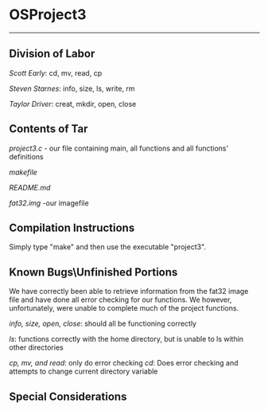 # OSProject3
---------------------------------------------------------

## Division of Labor
*Scott Early*:       cd, mv, read, cp
  
*Steven Starnes*:    info, size, ls, write, rm

*Taylor Driver*:     creat, mkdir, open, close

## Contents of Tar
*project3.c* - our file containing main, all functions and all functions' definitions

*makefile*

*README.md*

*fat32.img*  -our imagefile

## Compilation Instructions
Simply type "make" and then use the executable "project3".

## Known Bugs\Unfinished Portions
We have correctly been able to retrieve information from the fat32 image file and have done all error checking for our functions. We however, unfortunately, were unable to complete much of the project functions.

*info, size, open, close*: should all be functioning correctly

*ls*: functions correctly with the home directory, but is unable to ls within other directories

*cp, mv, and read*: only do error checking
*cd*: Does error checking and attempts to change current directory variable


## Special Considerations
